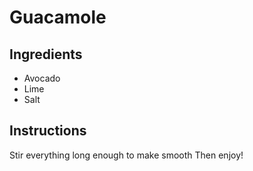 # Guacamole

## Ingredients
* Avocado
* Lime
* Salt

## Instructions
Stir everything long enough to make smooth
Then enjoy!
